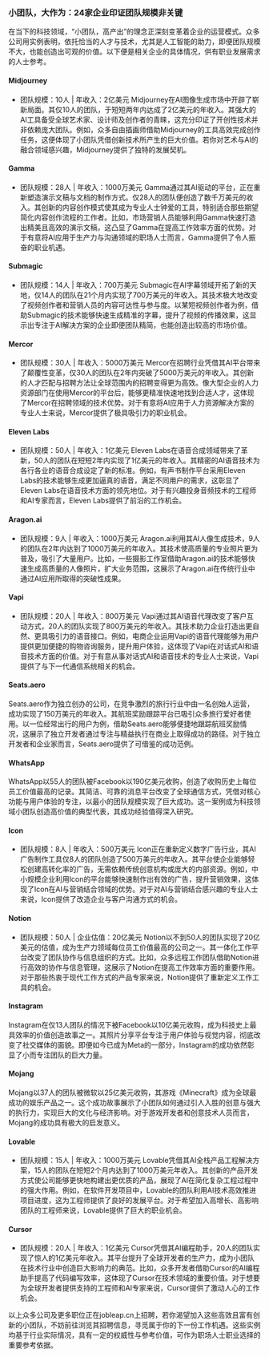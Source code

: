 ### 小团队，大作为：24家企业印证团队规模非关键

在当下的科技领域，“小团队，高产出”的理念正深刻变革着企业的运营模式。众多公司用实例表明，依托恰当的人才与技术，尤其是人工智能的助力，即便团队规模不大，也能创造出可观的价值。以下便是相关企业的具体情况，供有职业发展需求的人士参考。

#### **Midjourney**
 - 团队规模：10人 | 年收入：2亿美元
Midjourney在AI图像生成市场中开辟了崭新局面。其仅10人的团队，于短短两年内达成了2亿美元的年收入。其强大的AI工具备受全球艺术家、设计师及创作者的青睐，这充分印证了开创性技术并非依赖庞大团队。例如，众多自由插画师借助Midjourney的工具高效完成创作任务，这便体现了小团队凭借创新技术所产生的巨大价值。若你对艺术与AI的融合领域感兴趣，Midjourney提供了独特的发展契机。

#### **Gamma**
 - 团队规模：28人 | 年收入：1000万美元
Gamma通过其AI驱动的平台，正在重新塑造演示文稿与文档的制作方式。仅28人的团队便创造了数千万美元的收入。其创新的内容创作模式使其成为专业人士钟爱的工具，特别适合那些期望简化内容创作流程的工作者。比如，市场营销人员能够利用Gamma快速打造出精美且高效的演示文稿，这凸显了Gamma在提高工作效率方面的优势。对于有意将AI应用于生产力与沟通领域的职场人士而言，Gamma提供了令人振奋的职业机遇。

#### **Submagic**
 - 团队规模：14人 | 年收入：700万美元
Submagic在AI字幕领域开拓了新的天地，仅14人的团队在21个月内实现了700万美元的年收入。其技术极大地改变了视频创作者和营销人员的内容可达性与参与度。以某短视频创作者为例，借助Submagic的技术能够快速生成精准的字幕，提升了视频的传播效果，这显示出专注于AI解决方案的企业即便团队精简，也能创造出较高的市场价值。

#### **Mercor**
 - 团队规模：30人 | 年收入：5000万美元
Mercor在招聘行业凭借其AI平台带来了颠覆性变革，仅30人的团队在2年内突破了5000万美元的年收入。其创新的人才匹配与招聘方法让全球范围内的招聘变得更为高效。像大型企业的人力资源部门在使用Mercor的平台后，能够更精准快速地找到合适人才，这体现了Mercor在招聘领域的技术优势。对于有意将AI应用于人力资源解决方案的专业人士来说，Mercor提供了极具吸引力的职业机会。

#### **Eleven Labs**
 - 团队规模：50人 | 年收入：1亿美元
Eleven Labs在语音合成领域带来了革新，50人的团队在短短2年内实现了1亿美元的年收入。其精密的AI语音技术为各行各业的语音合成设定了新的标准。例如，有声书制作平台采用Eleven Labs的技术能够生成更加逼真的语音，满足不同用户的需求，这彰显了Eleven Labs在语音技术方面的领先地位。对于有兴趣投身音频技术的工程师和AI专家而言，Eleven Labs提供了前沿的工作机会。

#### **Aragon.ai**
 - 团队规模：9人 | 年收入：1000万美元
Aragon.ai利用其AI人像生成技术，9人的团队在2年内达到了1000万美元的年收入。其技术使高质量的专业照片更为普及，吸引了大量用户。比如，一些摄影工作室借助Aragon.ai的技术能够快速生成高质量的人像照片，扩大业务范围，这展示了Aragon.ai在传统行业中通过AI应用所取得的突破性成果。

#### **Vapi**
 - 团队规模：20人 | 年收入：800万美元
Vapi通过其AI语音代理改变了客户互动方式，20人的团队实现了800万美元的年收入。其技术助力企业打造出更自然、更具吸引力的语音接口。例如，电商企业运用Vapi的语音代理能够为用户提供更加便捷的购物咨询服务，提升用户体验，这体现了Vapi在对话式AI和语音技术方面的价值。对于有意从事对话式AI和语音技术的专业人士来说，Vapi提供了与下一代通信系统相关的机会。

#### **Seats.aero**
Seats.aero作为独立创办的公司，在竞争激烈的旅行行业中由一名创始人运营，成功实现了150万美元的年收入。其航班奖励跟踪平台已吸引众多旅行爱好者使用。以一位经常出行的用户为例，借助Seats.aero能够便捷地跟踪航班奖励情况，这展示了独立开发者通过专注与精益执行在商业上取得成功的路径。对于独立开发者和企业家而言，Seats.aero提供了可借鉴的成功范例。

#### **WhatsApp**
WhatsApp以55人的团队被Facebook以190亿美元收购，创造了收购历史上每位员工价值最高的记录。其简洁、可靠的消息平台改变了全球通信方式，凭借对核心功能与用户体验的专注，以最小的团队规模实现了巨大成功。这一案例成为科技领域小团队创造高价值的典型代表，其成功经验值得深入研究。

#### **Icon**
 - 团队规模：8人 | 年收入：500万美元
Icon正在重新定义数字广告行业，其AI广告制作工具仅8人的团队创造了500万美元的年收入。其平台使企业能够轻松创建高转化率的广告，无需依赖传统创意机构或庞大的内部资源。例如，中小规模企业利用Icon的平台能够快速制作出有效的广告，提升营销效果，这体现了Icon在AI与营销结合领域的优势。对于对AI与营销结合感兴趣的专业人士来说，Icon提供了改造企业与客户沟通方式的机会。

#### **Notion**
 - 团队规模：50人 | 企业估值：20亿美元
Notion以不到50人的团队实现了20亿美元的估值，成为生产力领域每位员工价值最高的公司之一。其一体化工作平台改变了团队协作与信息组织的方式。比如，众多远程工作团队借助Notion进行高效的协作与信息管理，这展示了Notion在提高工作效率方面的重要作用。对于那些热衷于现代工作方式的产品专家来说，Notion提供了重新定义工作工具的机会。

#### **Instagram**
Instagram在仅13人团队的情况下被Facebook以10亿美元收购，成为科技史上最具效率的价值创造故事之一。其照片分享平台专注于用户体验与视觉内容，彻底改变了社交媒体的面貌。即便如今已成为Meta的一部分，Instagram的成功依然彰显了小而专注团队的巨大力量。

#### **Mojang**
Mojang以37人的团队被微软以25亿美元收购，其游戏《Minecraft》成为全球最成功的娱乐产品之一。这个成功故事展示了小团队如何通过引人入胜的创意与强大的执行力，实现巨大的文化与经济影响。对于游戏开发者和创意技术人员而言，Mojang的成功具有极大的启发意义。

#### **Lovable**
 - 团队规模：15人 | 年收入：1000万美元
Lovable凭借其AI全栈产品工程解决方案，15人的团队在短短2个月内达到了1000万美元年收入。其创新的产品开发方式使公司能够更快地构建出更优质的产品，展现了AI在简化复杂工程过程中的强大作用。例如，在软件开发项目中，Lovable的团队利用AI技术高效推进项目进度，这为工程师提供了良好的发展平台。对于希望加入高增长、高影响团队的工程师来说，Lovable提供了巨大的职业机会。

#### **Cursor**
 - 团队规模：20人 | 年收入：1亿美元
Cursor凭借其AI编程助手，20人的团队实现了惊人的1亿美元年收入。其平台提升了全球开发者的生产力，成为小团队在技术行业中创造巨大影响力的典范。比如，众多开发者借助Cursor的AI编程助手提高了代码编写效率，这体现了Cursor在技术领域的重要价值。对于想要为全球开发者提供支持的工程师和AI专家来说，Cursor提供了激动人心的工作机会。

以上众多公司及更多职位正在jobleap.cn上招聘，若你渴望加入这些高效且富有创新的小团队，不妨前往浏览其招聘信息，寻觅属于你的下一份工作机遇。这些实例均基于行业实际情况，具有一定的权威性与参考价值，可作为职场人士职业选择的重要参考依据。